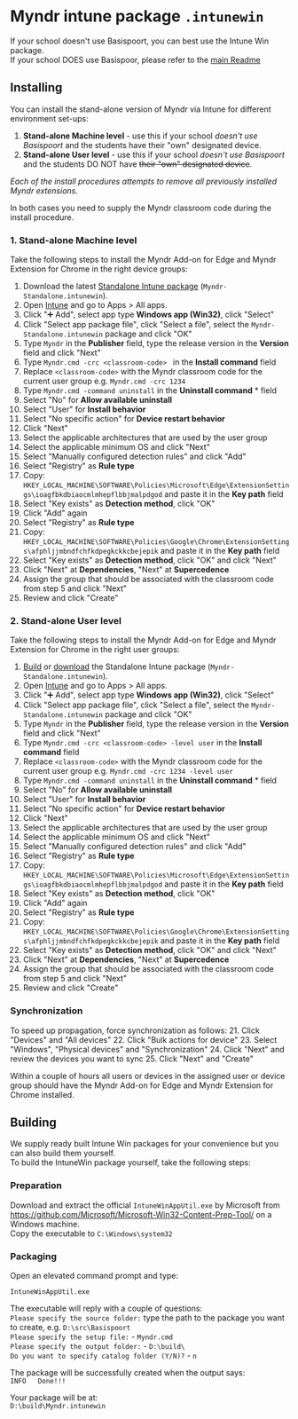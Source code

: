 # Myndr intune package `.intunewin`
If your school doesn't use Basispoort, you can best use the Intune Win package.  
If your school DOES use Basispoor, please refer to the [main Readme](./Readme.md)

## Installing
You can install the stand-alone version of Myndr via Intune for different environment set-ups:
1. **Stand-alone Machine level** - use this if your school _doesn't use Basispoort_ and the students have their "own" designated device.
3. **Stand-alone User level** - use this if your school _doesn't use Basispoort_ and the students DO NOT have ~~their "own" designated device~~.


_Each of the install procedures attempts to remove all previously installed Myndr extensions._



In both cases you need to supply the Myndr classroom code during the install procedure.

### 1. Stand-alone Machine level
Take the following steps to install the Myndr Add-on for Edge and Myndr Extension for Chrome in the right device groups:

1. Download the latest [Standalone Intune package](https://github.com/myndr/intune/releases) (`Myndr-Standalone.intunewin`).
2. Open [Intune](https://intune.microsoft.com/) and go to Apps > All apps.
2. Click "➕ Add", select app type **Windows app (Win32)**, click "Select"
3. Click "Select app package file", click "Select a file", select the `Myndr-Standalone.intunewin` package and click "OK"
4. Type `Myndr` in the **Publisher** field, type the release version in the **Version** field and click "Next"
5. Type `Myndr.cmd -crc <classroom-code> ` in the **Install command** field
6. Replace `<classroom-code>` with the Myndr classroom code for the current user group e.g. `Myndr.cmd -crc 1234`
7. Type `Myndr.cmd -command uninstall` in the **Uninstall command** * field
8. Select "No" for **Allow available uninstall**
9. Select "User" for **Install behavior**
10. Select "No specific action" for **Device restart behavior**
11. Click "Next"
12. Select the applicable architectures that are used by the user group
13. Select the applicable minimum OS and click "Next"
14. Select "Manually configured detection rules" and click "Add"
15. Select "Registry" as **Rule type**
16. Copy: `HKEY_LOCAL_MACHINE\SOFTWARE\Policies\Microsoft\Edge\ExtensionSettings\ioagfbkdbiaocmlmhepflbbjmalpdgod` and paste it in the **Key path** field
17. Select "Key exists" as **Detection method**, click "OK"
18. Click "Add" again
15. Select "Registry" as **Rule type**
16. Copy: `HKEY_LOCAL_MACHINE\SOFTWARE\Policies\Google\Chrome\ExtensionSettings\afphljjmbndfchfkdpegkckkcbejepik` and paste it in the **Key path** field
17. Select "Key exists" as **Detection method**, click "OK" and click "Next"
18. Click "Next" at **Dependencies**, "Next" at **Supercedence**
19. Assign the group that should be associated with the classroom code from step 5 and click "Next"
20. Review and click "Create"

### 2. Stand-alone User level
Take the following steps to install the Myndr Add-on for Edge and Myndr Extension for Chrome in the right user groups:

1. [Build](h##-building) or [download](https://github.com/myndr/intune/releases) the Standalone Intune package (`Myndr-Standalone.intunewin`).
2. Open [Intune](https://intune.microsoft.com/) and go to Apps > All apps.
2. Click "➕ Add", select app type **Windows app (Win32)**, click "Select"
3. Click "Select app package file", click "Select a file", select the `Myndr-Standalone.intunewin` package and click "OK"
4. Type `Myndr` in the **Publisher** field, type the release version in the **Version** field and click "Next"
5. Type `Myndr.cmd -crc <classroom-code> -level user` in the **Install command** field
6. Replace `<classroom-code>` with the Myndr classroom code for the current user group e.g. `Myndr.cmd -crc 1234 -level user`
8. Type `Myndr.cmd -command uninstall` in the **Uninstall command** * field
8. Select "No" for **Allow available uninstall**
9. Select "User" for **Install behavior**
10. Select "No specific action" for **Device restart behavior**
11. Click "Next"
12. Select the applicable architectures that are used by the user group
13. Select the applicable minimum OS and click "Next"
14. Select "Manually configured detection rules" and click "Add"
15. Select "Registry" as **Rule type**
16. Copy: `HKEY_LOCAL_MACHINE\SOFTWARE\Policies\Microsoft\Edge\ExtensionSettings\ioagfbkdbiaocmlmhepflbbjmalpdgod` and paste it in the **Key path** field
17. Select "Key exists" as **Detection method**, click "OK"
18. Click "Add" again
15. Select "Registry" as **Rule type**
16. Copy: `HKEY_LOCAL_MACHINE\SOFTWARE\Policies\Google\Chrome\ExtensionSettings\afphljjmbndfchfkdpegkckkcbejepik` and paste it in the **Key path** field
17. Select "Key exists" as **Detection method**, click "OK" and click "Next"
18. Click "Next" at **Dependencies**, "Next" at **Supercedence**
19. Assign the group that should be associated with the classroom code from step 5 and click "Next"
20. Review and click "Create"

### Synchronization
To speed up propagation, force synchronization as follows:
21. Click "Devices" and "All devices"
22. Click "Bulk actions for device"
23. Select "Windows", "Physical devices" and "Synchronization"
24. Click "Next" and review the devices you want to sync
25. Click "Next" and "Create"

Within a couple of hours all users or devices in the assigned user or device group should have the Myndr Add-on for Edge and Myndr Extension for Chrome installed.


## Building
We supply ready built Intune Win packages for your convenience but you can also build them yourself.  
To build the IntuneWin package yourself, take the following steps:


### Preparation
Download and extract the official `IntuneWinAppUtil.exe` by Microsoft from https://github.com/Microsoft/Microsoft-Win32-Content-Prep-Tool/ on a Windows machine.  
Copy the executable to `C:\Windows\system32`

### Packaging
Open an elevated command prompt and type:
```
IntuneWinAppUtil.exe
```
The executable will reply with a couple of questions:  
`Please specify the source folder:` type the path to the package you want to create, e.g. `D:\src\Basispoort`  
`Please specify the setup file:` - `Myndr.cmd`  
`Please specify the output folder:` - `D:\build\ `  
`Do you want to specify catalog folder (Y/N)?` - `n`  

The package will be successfully created when the output says:  
`INFO   Done!!!`

Your package will be at:  
`D:\build\Myndr.intunewin`

